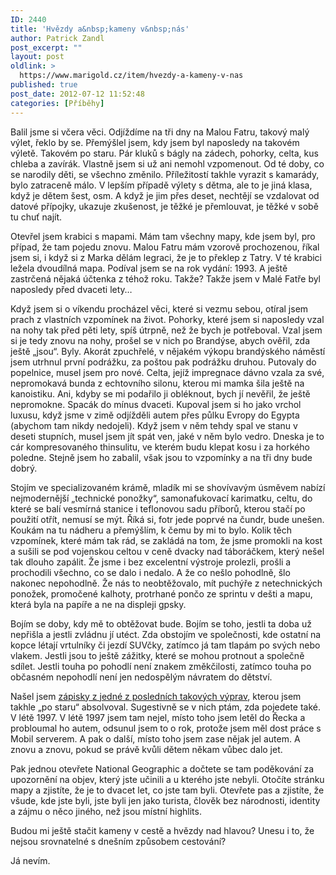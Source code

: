 ```yaml
---
ID: 2440
title: 'Hvězdy a&nbsp;kameny v&nbsp;nás'
author: Patrick Zandl
post_excerpt: ""
layout: post
oldlink: >
  https://www.marigold.cz/item/hvezdy-a-kameny-v-nas
published: true
post_date: 2012-07-12 11:52:48
categories: [Příběhy]
---
```

Balil jsme si včera věci. Odjíždíme na tři dny na Malou Fatru, takový malý výlet, řeklo by se. Přemýšlel jsem, kdy jsem byl naposledy na takovém výletě. Takovém po staru. Pár kluků s bágly na zádech, pohorky, celta, kus chleba a zavírák. Vlastně jsem si už ani nemohl vzpomenout. Od té doby, co se narodily děti, se všechno změnilo. Příležitostí takhle vyrazit s kamarády, bylo zatraceně málo. V lepším případě výlety s dětma, ale to je jiná klasa, když je dětem šest, osm. A když je jim přes deset, nechtějí se vzdalovat od datové přípojky, ukazuje zkušenost, je těžké je přemlouvat, je těžké v sobě tu chuť najít. 

Otevřel jsem krabici s mapami. Mám tam všechny mapy, kde jsem byl, pro případ, že tam pojedu znovu. Malou Fatru mám vzorově prochozenou, říkal jsem si, i když si z Marka dělám legraci, že je to překlep z Tatry. V té krabici ležela dvoudílná mapa. Podíval jsem se na rok vydání: 1993. A ještě zastrčená nějaká účtenka z téhož roku. Takže? Takže jsem v Malé Fatře byl naposledy před dvaceti lety…

Když jsem si o víkendu procházel věci, které si vezmu sebou, otíral jsem prach z vlastních vzpomínek na život. Pohorky, které jsem si naposledy vzal na nohy tak před pěti lety, spíš útrpně, než že bych je potřeboval. Vzal jsem si je tedy znovu na nohy, prošel se v nich po Brandýse, abych ověřil, zda ještě „jsou“. Byly. Akorát zpuchřelé, v nějakém výkopu brandýského náměstí jsem utrhnul první podrážku, za poštou pak podrážku druhou. Putovaly do popelnice, musel jsem pro nové. Celta, jejíž impregnace dávno vzala za své, nepromokavá bunda z echtovního silonu, kterou mi mamka šila ještě na kanoistiku. Ani, kdyby se mi podařilo ji obléknout, bych jí nevěřil, že ještě nepromokne. Spacák do mínus dvaceti. Kupoval jsem si ho jako vrchol luxusu, když jsme v zimě odjížděli autem přes půlku Evropy do Egypta (abychom tam nikdy nedojeli). Když jsem v něm tehdy spal ve stanu v deseti stupních, musel jsem jít spát ven, jaké v něm bylo vedro. Dneska je to cár kompresovaného thinsulitu, ve kterém budu klepat kosu i za horkého poledne. Stejně jsem ho zabalil, však jsou to vzpomínky a na tři dny bude dobrý.

Stojím ve specializovaném krámě, mladík mi se shovívavým úsměvem nabízí nejmodernější „technické ponožky“, samonafukovací karimatku, celtu, do které se balí vesmírná stanice i teflonovou sadu příborů, kterou stačí po použití otřít, nemusí se mýt. Říká si, fotr jede poprvé na čundr, bude unešen. Koukám na tu nádheru a přemýšlím, k čemu by mi to bylo. Kolik těch vzpomínek, které mám tak rád, se zakládá na tom, že jsme promokli na kost a sušili se pod vojenskou celtou v ceně dvacky nad táboráčkem, který nešel tak dlouho zapálit. Že jsme i bez excelentní výstroje prolezli, prošli a prochodili všechno, co se dalo i nedalo. A že co nešlo pohodlně, šlo nakonec nepohodlně. Že nás to neobtěžovalo, mít puchýře z netechnických ponožek, promočené kalhoty, protrhané pončo ze sprintu v dešti a mapu, která byla na papíře a ne na displeji gpsky.

Bojím se doby, kdy mě to obtěžovat bude. Bojím se toho, jestli ta doba už nepřišla a jestli zvládnu jí utéct. Zda obstojím ve společnosti, kde ostatní na kopce létají vrtulníky či jezdí SUVčky, zatímco já tam tlapám po svých nebo vlakem. Jestli jsou to ještě zážitky, které se mohou protnout a společně sdílet. Jestli touha po pohodlí není znakem změkčilosti, zatímco touha po občasném nepohodlí není jen nedospělým návratem do dětství. 

Našel jsem <a href="http://www.inext.cz/astrologician/1expdru0.htm">zápisky z jedné z posledních takových výprav</a>, kterou jsem takhle „po staru“ absolvoval. Sugestivně se v nich ptám, zda pojedete také. V létě 1997. V létě 1997 jsem tam nejel, místo toho jsem letěl do Řecka a probloumal ho autem, odsunul jsem to o rok, protože jsem měl dost práce s Mobil serverem. A pak o další, místo toho jsem zase nějak jel autem. A znovu a znovu, pokud se právě kvůli dětem někam vůbec dalo jet.  

Pak jednou otevřete National Geographic a dočtete se tam poděkování za upozornění na objev, který jste učinili a u kterého jste nebyli. Otočíte stránku mapy a zjistíte, že je to dvacet let, co jste tam byli. Otevřete pas a zjistíte, že všude, kde jste byli, jste byli jen jako turista, člověk bez národnosti, identity a zájmu o něco jiného, než jsou místní highlits. 

Budou mi ještě stačit kameny v cestě a hvězdy nad hlavou? Unesu i to, že nejsou srovnatelné s dnešním způsobem cestování? 

Já nevím.